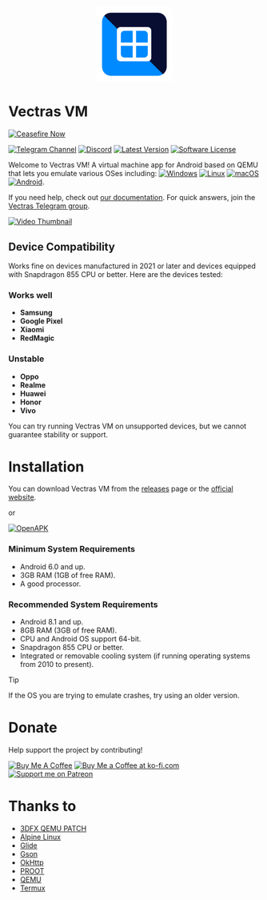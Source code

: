 <p align="center">
  <img src="resources/vectrasvm.png" style="width: 30%;" />
</p>

# Vectras VM
[![Ceasefire Now](https://badge.techforpalestine.org/default)](https://techforpalestine.org/learn-more)

[![Telegram Channel][ico-telegram]][link-telegram]
[![Discord][ico-discord]][link-discord]
[![Latest Version][ico-version]][link-releases]
[![Software License][ico-license]](LICENSE)

Welcome to Vectras VM! A virtual machine app for Android based on QEMU that lets you emulate various OSes including: [![Windows](https://custom-icon-badges.demolab.com/badge/Windows-0078D6?logo=windows11&logoColor=white)](https://www.microsoft.com/en-us/windows) [![Linux](https://img.shields.io/badge/Linux-FCC624?logo=linux&logoColor=black)](https://www.linux.org/) [![macOS](https://img.shields.io/badge/macOS-000000?logo=apple&logoColor=F0F0F0)](https://www.apple.com/vn/macos/) [![Android](https://img.shields.io/badge/Android-3DDC84?logo=android&logoColor=white)](https://www.android.com/).

If you need help, check out [our documentation](https://vectras.vercel.app/how.html). For quick answers, join the [Vectras Telegram group](http://t.me/vectras_vm_discussion).

[![Video Thumbnail](https://img.youtube.com/vi/AlNbverd0xE/0.jpg)](https://www.youtube.com/watch?v=AlNbverd0xE)

## Device Compatibility

Works fine on devices manufactured in 2021 or later and devices equipped with Snapdragon 855 CPU or better. Here are the devices tested:

### Works well

- **Samsung**
- **Google Pixel**
- **Xiaomi**
- **RedMagic**

### Unstable

- **Oppo**
- **Realme**
- **Huawei**
- **Honor**
- **Vivo**

You can try running Vectras VM on unsupported devices, but we cannot guarantee stability or support.

# Installation

You can download Vectras VM from the [releases](https://github.com/xoureldeen/Vectras-VM-Android/releases) page or the [official website](https://vectras.vercel.app/download.html).

or


[![OpenAPK](https://www.openapk.net/images/openapk-badge.png)](https://www.openapk.net/vectras-vm/com.vectras.vm/)


### Minimum System Requirements
- Android 6.0 and up.
- 3GB RAM (1GB of free RAM).
- A good processor.

### Recommended System Requirements
- Android 8.1 and up.
- 8GB RAM (3GB of free RAM).
- CPU and Android OS support 64-bit.
- Snapdragon 855 CPU or better.
- Integrated or removable cooling system (if running operating systems from 2010 to present).
> [!TIP]
> If the OS you are trying to emulate crashes, try using an older version.

# Donate
Help support the project by contributing!

[![Buy Me A Coffee][ico-buymeacoffee]][link-buymeacoffee]
[![Buy Me a Coffee at ko-fi.com][ico-ko-fi]][link-ko-fi]
[![Support me on Patreon](https://img.shields.io/endpoint.svg?url=https%3A%2F%2Fshieldsio-patreon.vercel.app%2Fapi%3Fusername%3Dendel%26type%3Dpatrons&style=flat)](https://patreon.com/VectrasTeam)

# Thanks to
- [3DFX QEMU PATCH](https://github.com/kjliew/qemu-3dfx)
- [Alpine Linux](https://www.alpinelinux.org/)
- [Glide](https://github.com/bumptech/glide)
- [Gson](https://github.com/google/gson)
- [OkHttp](https://github.com/square/okhttp)
- [PROOT](https://proot-me.github.io/)
- [QEMU](https://github.com/qemu/qemu)
- [Termux](https://github.com/termux)

[ico-telegram]: https://img.shields.io/badge/Telegram-2CA5E0?logo=telegram&logoColor=white
[ico-discord]: https://img.shields.io/badge/Discord-%235865F2.svg?&logo=discord&logoColor=white
[ico-version]: https://img.shields.io/badge/Android-3DDC84?logo=android&logoColor=white
[ico-license]: https://img.shields.io/badge/License-GPL_v2-blue.svg
[ico-buymeacoffee]: https://img.shields.io/badge/Buy%20Me%20a%20Coffee-ffdd00?&logo=buy-me-a-coffee&logoColor=black
[ico-ko-fi]: https://img.shields.io/badge/Ko--fi-FF5E5B?logo=ko-fi&logoColor=white

[link-discord]: https://discord.gg/t8TACrKSk7
[link-telegram]: https://t.me/vectras_os
[link-repo]: https://github.com/xoureldeen/Vectras-VM-Android/
[link-releases]: https://github.com/xoureldeen/Vectras-VM-Android/releases/
[link-buymeacoffee]: https://www.buymeacoffee.com/vectrasvm
[link-ko-fi]: https://ko-fi.com/vectrasvm
